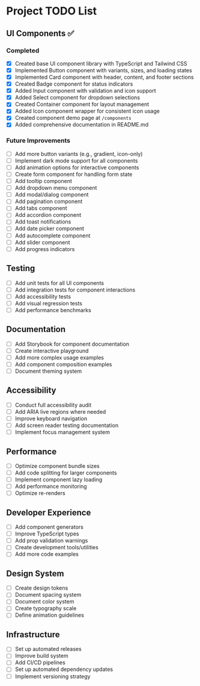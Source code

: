# Project TODO List

## UI Components ✅

### Completed

- [x] Created base UI component library with TypeScript and Tailwind CSS
- [x] Implemented Button component with variants, sizes, and loading states
- [x] Implemented Card component with header, content, and footer sections
- [x] Created Badge component for status indicators
- [x] Added Input component with validation and icon support
- [x] Added Select component for dropdown selections
- [x] Created Container component for layout management
- [x] Added Icon component wrapper for consistent icon usage
- [x] Created component demo page at `/components`
- [x] Added comprehensive documentation in README.md

### Future Improvements

- [ ] Add more button variants (e.g., gradient, icon-only)
- [ ] Implement dark mode support for all components
- [ ] Add animation options for interactive components
- [ ] Create form component for handling form state
- [ ] Add tooltip component
- [ ] Add dropdown menu component
- [ ] Add modal/dialog component
- [ ] Add pagination component
- [ ] Add tabs component
- [ ] Add accordion component
- [ ] Add toast notifications
- [ ] Add date picker component
- [ ] Add autocomplete component
- [ ] Add slider component
- [ ] Add progress indicators

## Testing

- [ ] Add unit tests for all UI components
- [ ] Add integration tests for component interactions
- [ ] Add accessibility tests
- [ ] Add visual regression tests
- [ ] Add performance benchmarks

## Documentation

- [ ] Add Storybook for component documentation
- [ ] Create interactive playground
- [ ] Add more complex usage examples
- [ ] Add component composition examples
- [ ] Document theming system

## Accessibility

- [ ] Conduct full accessibility audit
- [ ] Add ARIA live regions where needed
- [ ] Improve keyboard navigation
- [ ] Add screen reader testing documentation
- [ ] Implement focus management system

## Performance

- [ ] Optimize component bundle sizes
- [ ] Add code splitting for larger components
- [ ] Implement component lazy loading
- [ ] Add performance monitoring
- [ ] Optimize re-renders

## Developer Experience

- [ ] Add component generators
- [ ] Improve TypeScript types
- [ ] Add prop validation warnings
- [ ] Create development tools/utilities
- [ ] Add more code examples

## Design System

- [ ] Create design tokens
- [ ] Document spacing system
- [ ] Document color system
- [ ] Create typography scale
- [ ] Define animation guidelines

## Infrastructure

- [ ] Set up automated releases
- [ ] Improve build system
- [ ] Add CI/CD pipelines
- [ ] Set up automated dependency updates
- [ ] Implement versioning strategy
